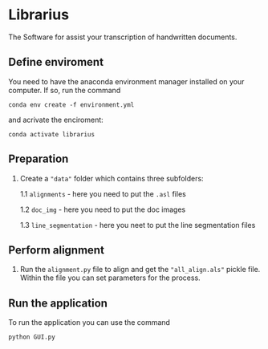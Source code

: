 Librarius
===
The Software for assist your transcription of handwritten documents.


## Define enviroment
You need to have the anaconda environment manager installed on your computer.
If so, run the command
```console
conda env create -f environment.yml
```
and acrivate the enciroment: 
```console
conda activate librarius
```


## Preparation
1. Create a ```"data"``` folder which contains three subfolders:
   
   1.1 `alignments` - here you need to put the `.asl` files
   
   1.2 `doc_img` - here you need to put the doc images
   
   1.3 `line_segmentation` - here you neet to put the line segmentation files


## Perform alignment

1. Run the ```alignment.py``` file to align and get the ```"all_align.als"``` pickle file. Within the file you can set parameters for the process.

## Run the application
To run the application you can use the command
```console
python GUI.py
```
